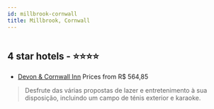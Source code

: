 ```yaml
---
id: millbrook-cornwall
title: Millbrook, Cornwall
---
```


<center><img src="https://i.travelapi.com/hotels/7000000/6280000/6278000/6277938/dcf85b71_z.jpg" alt="" /></center>


##  4 star hotels - ⭐️⭐️⭐️⭐️

-    [Devon & Cornwall Inn](https://www.hurb.com/br/aud/https://www.hurb.com/br/hotels/millbrook/devon-cornwall-inn-HT-F1PE?cmp=18055) Prices from R$ 564,85
   > Desfrute das várias propostas de lazer e entretenimento à sua disposição, incluindo um campo de ténis exterior e karaoke.
